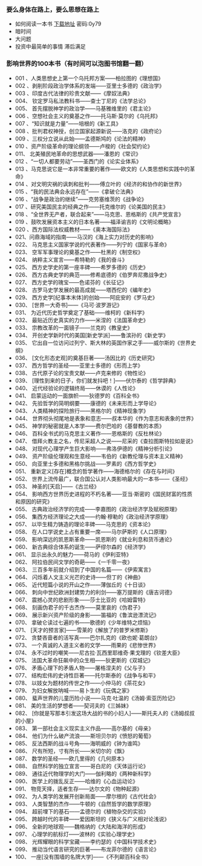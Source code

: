 ### 要么身体在路上，要么思想在路上

* 如何阅读一本书 [下载地址](https://pan.baidu.com/s/1QpXUPDPQsdi1pVQ20-0iGQ) 密码:0y79
* 暗时间
* 大问题
* 投资中最简单的事情 滞后满足


### 影响世界的100本书（有时间可以泡图书馆翻一翻）
* 001 、人类思想史上第一个乌托邦方案——柏拉图的《理想国》
* 002 、剥削阶段政治学体系的发端——亚里士多德的《政治学》
* 003 、印度古代法律的珍贵文献——《摩奴法典》
* 004、 钦定罗马私法教科书——查士丁尼的《法学总论》
* 005、 首先摆脱神学的政治学——马基雅维里的《君主论》
* 006 、空想社会主义的奠基之作——托马斯·莫尔的《乌托邦》
* 007 、“知识就是力量”——培根的《新工具》
* 008 、批判君权神授，创立国家起源新说——洛克的《政府论》
* 009 、三权分立说从此始——孟德斯鸠的《论法的精神》
* 010 、资产阶级革命的理论纲领——卢梭的《社会契约论》
* 011、 北美殖民地革命的思想武器——潘恩的《常识》
* 012 、“一切人都要劳动”——圣西门的《论实业体系》
* 013 、马克思说它是一本非常重要的著作——欧文的《人类思想和实践中的革命》
* 014 、对文明灾祸的讽刺和批判——傅立叶的《经济的和协作的新世界》
* 015 、“我的民法典会永远存在”——《拿破仑法典》
* 016 、“战争是政治的继续”——克劳塞维茨的《战争论》
* 017 、研究美国民主的经典之作——托克维尔的《论美国的民主》
* 018 、“全世界无产者，联合起来”——马克思、恩格斯的《共产党宣言》
* 019 、鼓吹发展资本主义的日本名著——福泽谕吉的《文明论概略》
* 020 、西方国际法权威教材——《奥本海国际法》
* 021、问鼎海域的指南——马汉的《海上实力对历史的影响》
* 022、 马克思主义国家学说的代表著作——列宁的《国家与革命》
* 023、 空军军事理论的奠基之作——杜黑的《制空权》
* 024、 纳粹主义宣言——希特勒的《我的奋斗》
* 025、 西方史学史的第一座丰碑——希罗多德的《历史》
* 026、 西方古典史学的典范——修希底德的《伯罗奔尼撒战争史》
* 027、 西方史学的瑰宝——色诺芬的《长征记》
* 028、 古罗马史学发展的最高成就——塔西佗的《编年史》
* 029、 西方史学[纪事本末体]的创始——阿庇安的《罗马史》
* 030、 [世界一大奇书]——《马可·波罗游记》
* 031、 为近代历史哲学奠定了基础——维柯的《新科学》
* 032、 最贴近历史真实的力作——米涅的《法国革命史》
* 033、 宗教改革的一面镜子——兰克的《教皇史》
* 034、 开创史学新时代的美国[新史学派]——鲁滨孙的《新史学》
* 035、 它出自一位访问过列宁、斯大林的英国作家之手——威尔斯的《世界史纲》
* 036、 [文化形态史观]的奠基巨著——汤因比的《历史研究》
* 037、 西方哲学的圣经——亚里士多德的《形而上学》
* 038、 古代原子论的宝贵文献——卢克来修的《物性论》
* 039、 [理性到来的日子，你们就发抖吧！]——伏尔泰的《哲学辞典》
* 040、 近代经验论的逻辑终局——休谟的《人性论》
* 041、 启蒙运动的一面旗帜——狄德罗的《百科全书》
* 042、 先验哲学的简明纲要——康德的《未来形而上学导论》
* 043、 人类精神的探险旅行——黑格尔的《精神现象学》
* 044、 世界彻头彻尾地是表象和意志——叔本华的《作为意志和表象的世界》
* 045、 神学的秘密就是人本学——费尔巴哈的《基督教的本质》
* 046、 百科全书式的马克思主义著作——恩格斯的《反杜林论》
* 047、 借拜火教主之名，传尼采超人之说——尼采的《查拉图斯特拉如是说》
* 048、 对现代心理学产生巨大影响——弗洛伊德的《精神分析引论》
* 049、 资产阶级伦理观和生意经——韦伯的《新教伦理与资本主义精神》
* 050、 向亚里士多德和黑格尔挑战——罗素的《西方哲学史》
* 051、 重新定义[存在]概念的哲学著作——海德格尔的《存在与时间》
* 052、 世界上流传最广，联合国公认对人类影响最大的一本书——《圣经》
* 053、 神圣的[天启]——《古兰经》
* 054、 影响西方世界历史进程的不朽名著——亚当·斯密的《国民财富的性质和原因的研究》
* 055、 古典政治经济学的完成——李嘉图的《政治经济学及赋税原理》
* 056、 集西方经济理论之大成——约翰·穆勒的《政治经济学原理》
* 057、 以毕生精力铸造的理论丰碑——马克思的《资本论》
* 058、 在人口学说史上占有重要一席——马尔萨斯的《人口原理》
* 059、 影响深远的凯恩斯革命——凯恩斯的《就业利息和货币通论》
* 060、 新古典综合体系的诞生——萨缪尔森的《经济学》
* 061、 显示出永久的魅力——荷马的《伊利亚特》
* 062、 阿拉伯民间文学的奇葩——《一千零一夜》
* 063、 三百多年前就介绍到了中国的名篇——《伊索寓言》
* 064、 闪烁着人文主义光芒的史诗——但丁的《神曲》
* 065、 近代短篇小说的开山之作——薄伽丘的《十日谈》
* 066、 刺向中世纪欧洲封建势力的利剑——塞万提斯的《唐吉诃德》
* 067、 震撼心灵的悲剧形象——莎士比亚的《哈姆雷特》
* 068、 刻画伪君子的千古杰作——莫里哀的《伪君子》
* 069、 展示新兴资产阶级的身影——笛福的《鲁滨逊漂流记》
* 070、 拿破仑读过七遍的书——歌德的《少年维特之烦恼》
* 071、 [天才的预言家]——雪莱的《解放了的普罗米修斯》
* 072、 贪婪吝啬者的活写真——巴尔扎克的《欧也妮·葛朗台》
* 073、 一个真诚的人道主义者的文学——雨果的《悲惨世界》
* 074、 永不过时的嘲笑——尼古拉·瓦西里耶维奇·果戈理的《钦差大臣》
* 075、 法国大革命狂飙中的众生相——狄更斯的《双城记》
* 076、 矛盾心理下的矛盾人物——屠格涅夫的《父与子》
* 077、 结构宏伟的史诗性巨著——托尔斯泰的《战争与和平》
* 078、 以妓女为题材的传世之作——小仲马的《茶花女》
* 079、 为妇女解放呐喊——易卜生的《玩偶之家》
* 080、 蜚声世界的儿童历险小说——马克·吐温的《汤姆·索亚历险记》
* 081、 美的生活的梦想者——契诃夫的《三姊妹》
* 082、 [你就是写那本引发这场大战的书的小妇人]——斯托夫人的《汤姆叔叔的小屋》
* 083、 第一部社会主义现实主义作品——高尔基的《母亲》
* 084、 他们为什么破产流浪——斯坦贝尔的《愤怒的葡萄》
* 085、 反法西斯的战斗号角——海明威的《钟为谁鸣》
* 086、 尺有所短，寸有所长——米切尔的《飘》
* 087、 数学的圣经——欧几里得的《几何原本》
* 088、 自然科学的独立宣言——哥白尼的《天体运行论》
* 089、 通往近代物理学的大门——伽利略的《两种新科学》
* 090、 医学上的拨乱反正——哈维的《心血运动论》
* 091、 物竞天择，适者生存——达尔文的《物种起源》
* 092、 为人类学的发展开创新局面——摩尔根的《古代社会》
* 093、 人类智慧的杰作——牛顿的《自然哲学的数学原理》
* 094、 超前埋下的基石——孟德尔的《植物杂交的实验》
* 095、 跨越时代的丰碑——爱因斯坦的《狭义与广义相对论浅说》
* 096、 全新的地球观——魏格纳的《大陆和海洋的形成》
* 097、 心理学的航标灯——波林的《实验心理学史》
* 098、 光辉耀眼的科学宝藏——李约瑟的《中国科学技术史》
* 099、 推动当代语言研究的巨著——布龙菲尔德的《语言论》
* 100、 一座[没有围墙的名牌大学]——《不列颠百科全书》